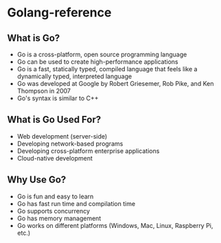 # Golang-reference

## What is Go?
* Go is a cross-platform, open source programming language
* Go can be used to create high-performance applications
* Go is a fast, statically typed, compiled language that feels like a dynamically typed, interpreted language
* Go was developed at Google by Robert Griesemer, Rob Pike, and Ken Thompson in 2007
* Go's syntax is similar to C++

## What is Go Used For?
* Web development (server-side)
* Developing network-based programs
* Developing cross-platform enterprise applications
* Cloud-native development

## Why Use Go?
* Go is fun and easy to learn
* Go has fast run time and compilation time
* Go supports concurrency
* Go has memory management
* Go works on different platforms (Windows, Mac, Linux, Raspberry Pi, etc.)
